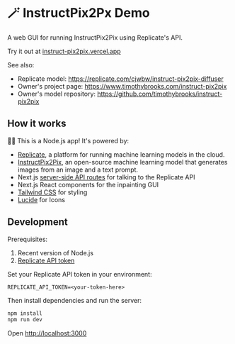# 🪄 InstructPix2Px Demo

A web GUI for running InstructPix2Pix using Replicate's API.

Try it out at [instruct-pix2pix.vercel.app](https://instruct-pix2pix.vercel.app)

See also:

- Replicate model: https://replicate.com/cjwbw/instruct-pix2pix-diffuser
- Owner's project page: https://www.timothybrooks.com/instruct-pix2pix
- Owner's model repository: https://github.com/timothybrooks/instruct-pix2pix

## How it works

🐢🚀 This is a Node.js app! It's powered by:

- [Replicate](https://replicate.com/), a platform for running machine learning models in the cloud.
- [InstructPix2Pix](https://replicate.com/cjwbw/instruct-pix2pix-diffuser/api), an open-source machine learning model that generates images from an image and a text prompt.
- Next.js [server-side API routes](pages/api) for talking to the Replicate API
- Next.js React components for the inpainting GUI
- [Tailwind CSS](https://tailwindcss.com/) for styling
- [Lucide](https://lucide.dev/) for Icons

## Development

Prerequisites:

1. Recent version of Node.js
2. [Replicate API token](https://replicate.com/account)

Set your Replicate API token in your environment:

```
REPLICATE_API_TOKEN=<your-token-here>
```

Then install dependencies and run the server:

```sh
npm install
npm run dev
```

Open [http://localhost:3000](http://localhost:3000)
